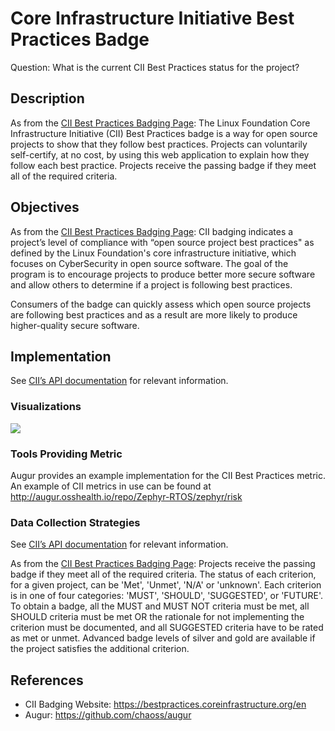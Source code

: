 # Core Infrastructure Initiative Best Practices Badge

Question: What is the current CII Best Practices status for the project? 

## Description

As from the [CII Best Practices Badging Page](https://bestpractices.coreinfrastructure.org/en): The Linux Foundation Core Infrastructure Initiative (CII) Best Practices badge is a way for open source projects to show that they follow best practices. Projects can voluntarily self-certify, at no cost, by using this web application to explain how they follow each best practice. Projects receive the passing badge if they meet all of the required criteria.

## Objectives

As from the [CII Best Practices Badging Page](https://bestpractices.coreinfrastructure.org/en): CII badging indicates a project’s level of compliance with “open source project best practices" as defined by the Linux Foundation's core infrastructure initiative, which focuses on CyberSecurity in open source software. The goal of the program is to encourage projects to produce better more secure software and allow others to determine if a project is following best practices.

Consumers of the badge can quickly assess which open source projects are following best practices and as a result are more likely to produce higher-quality secure software.

## Implementation

See [CII’s API documentation](https://github.com/coreinfrastructure/best-practices-badge/blob/master/doc/api.md) for relevant information.

### Visualizations

![](https://i.imgur.com/mSformz.png)

### Tools Providing Metric

Augur provides an example implementation for the CII Best Practices metric.
An example of CII metrics in use can be found at http://augur.osshealth.io/repo/Zephyr-RTOS/zephyr/risk

### Data Collection Strategies

See [CII’s API documentation](https://github.com/coreinfrastructure/best-practices-badge/blob/master/doc/api.md) for relevant information.

As from the [CII Best Practices Badging Page](https://bestpractices.coreinfrastructure.org/en): Projects receive the passing badge if they meet all of the required criteria. The status of each criterion, for a given project, can be 'Met', 'Unmet', 'N/A' or 'unknown'. Each criterion is in one of four categories: 'MUST', 'SHOULD', 'SUGGESTED', or 'FUTURE'. To obtain a badge, all the MUST and MUST NOT criteria must be met, all SHOULD criteria must be met OR the rationale for not implementing the criterion must be documented, and all SUGGESTED criteria have to be rated as met or unmet. Advanced badge levels of silver and gold are available if the project satisfies the additional criterion. 

## References

- CII Badging Website: https://bestpractices.coreinfrastructure.org/en 
- Augur: https://github.com/chaoss/augur



